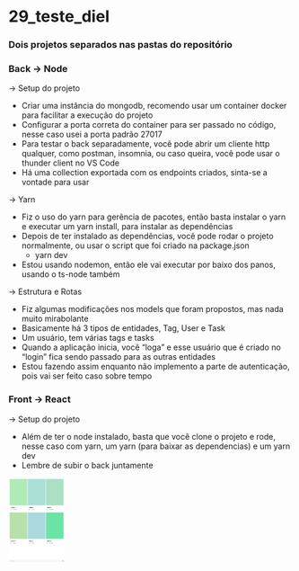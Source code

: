 # 29_teste_diel

### Dois projetos separados nas pastas do repositório

### Back → Node

→ Setup do projeto

- Criar uma instância do mongodb, recomendo usar um container docker para facilitar a execução do projeto
- Configurar a porta correta do container para ser passado no código, nesse caso usei a porta padrão 27017
- Para testar o back separadamente, você pode abrir um cliente http qualquer, como postman, insomnia, ou caso queira, você pode usar o thunder client no VS Code
- Há uma collection exportada com os endpoints criados, sinta-se a vontade para usar

→ Yarn

- Fiz o uso do yarn para gerência de pacotes, então basta instalar o yarn e executar um yarn install, para instalar as dependências
- Depois de ter instalado as dependências, você pode rodar o projeto normalmente, ou usar o script que foi criado na package.json
    - yarn dev
- Estou usando nodemon, então ele vai executar por baixo dos panos, usando o ts-node também

→ Estrutura e Rotas

- Fiz algumas modificações nos models que foram propostos, mas nada muito mirabolante
- Basicamente há 3 tipos de entidades, Tag, User e Task
- Um usuário, tem várias tags e tasks
- Quando a aplicação inicia, você “loga” e esse usuário que é criado no “login” fica sendo passado para as outras entidades
- Estou fazendo assim enquanto não implemento a parte de autenticação, pois vai ser feito caso sobre tempo

### Front → React

→ Setup do projeto

- Além de ter o node instalado, basta que você clone o projeto e rode, nesse caso com yarn, um yarn (para baixar as dependencias) e um yarn dev
- Lembre de subir o back juntamente

<img src="./colors.jpeg" width="100">